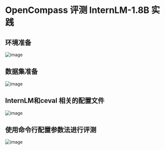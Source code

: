 # OpenCompass 评测 InternLM-1.8B 实践
## 环境准备
![image](https://github.com/user-attachments/assets/8701602e-4477-4b50-a94f-7c9cf0af51be)
## 数据集准备
![image](https://github.com/user-attachments/assets/cd7250d1-9c3d-4093-bdf4-c3b053e77692)
## InternLM和ceval 相关的配置文件
![image](https://github.com/user-attachments/assets/d6ba7196-f3f6-4936-943b-4d4fa196529b)
## 使用命令行配置参数法进行评测
![image](https://github.com/user-attachments/assets/af396d5e-2bb9-4586-9719-7ab894176a35)

